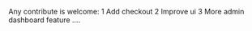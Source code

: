Any contribute is welcome:
      1 Add checkout
      2 Improve ui
      3 More admin dashboard feature
      ....
